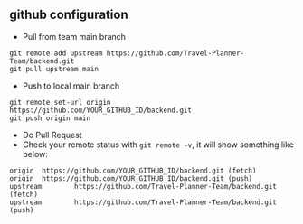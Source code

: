 ## github configuration

- Pull from team main branch

```shell
git remote add upstream https://github.com/Travel-Planner-Team/backend.git
git pull upstream main
```

- Push to local main branch

```shell
git remote set-url origin https://github.com/YOUR_GITHUB_ID/backend.git
git push origin main
```

- Do Pull Request
- Check your remote status with `git remote -v`, it will show something like below:

```shell
origin  https://github.com/YOUR_GITHUB_ID/backend.git (fetch)
origin  https://github.com/YOUR_GITHUB_ID/backend.git (push)
upstream        https://github.com/Travel-Planner-Team/backend.git (fetch)
upstream        https://github.com/Travel-Planner-Team/backend.git (push)
```
